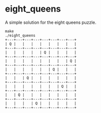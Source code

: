 # eight_queens
A simple solution for the eight queens puzzle.

`make`<br>
`./eight_queens`<br>
`+---+---+---+---+---+---+---+---+`<br>
`| Q |   |   |   |   |   |   |   |`<br>
`+---+---+---+---+---+---+---+---+`<br>
`|   |   |   |   | Q |   |   |   |`<br>
`+---+---+---+---+---+---+---+---+`<br>
`|   |   |   |   |   |   |   | Q |`<br>
`+---+---+---+---+---+---+---+---+`<br>
`|   |   |   |   |   | Q |   |   |`<br>
`+---+---+---+---+---+---+---+---+`<br>
`|   |   | Q |   |   |   |   |   |`<br>
`+---+---+---+---+---+---+---+---+`<br>
`|   |   |   |   |   |   | Q |   |`<br>
`+---+---+---+---+---+---+---+---+`<br>
`|   | Q |   |   |   |   |   |   |`<br>
`+---+---+---+---+---+---+---+---+`<br>
`|   |   |   | Q |   |   |   |   |`<br>
`+---+---+---+---+---+---+---+---+`<br>
